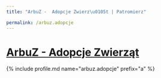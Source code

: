 ```yaml
---
title: "ArbuZ -  Adopcje Zwierz\u0105t | Patromierz"

permalink: /arbuz.adopcje
---
```


# [ArbuZ -  Adopcje Zwierząt](https://patronite.pl/arbuz.adopcje)

{% include profile.md name="arbuz.adopcje" prefix="a" %}
